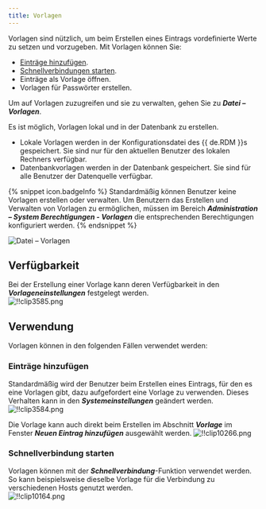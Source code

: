 ```yaml
---
title: Vorlagen
---
```

Vorlagen sind nützlich, um beim Erstellen eines Eintrags vordefinierte Werte zu setzen und vorzugeben. Mit Vorlagen können Sie:  

* [Einträge hinzufügen](#einträge-hinzufügen).
* [Schnellverbindungen starten](#schnellverbindung-starten). 
* Einträge als Vorlage öffnen.
* Vorlagen für Passwörter erstellen.

Um auf Vorlagen zuzugreifen und sie zu verwalten, gehen Sie zu ***Datei – Vorlagen***.  

Es ist möglich, Vorlagen lokal und in der Datenbank zu erstellen.

* Lokale Vorlagen werden in der Konfigurationsdatei des {{ de.RDM }}s gespeichert. Sie sind nur für den aktuellen Benutzer des lokalen Rechners verfügbar. 
* Datenbankvorlagen werden in der Datenbank gespeichert. Sie sind für alle Benutzer der Datenquelle verfügbar. 

{% snippet icon.badgeInfo %} 
Standardmäßig können Benutzer keine Vorlagen erstellen oder verwalten. Um Benutzern das Erstellen und Verwalten von Vorlagen zu ermöglichen, müssen im Bereich ***Administration – System Berechtigungen - Vorlagen*** die entsprechenden Berechtigungen konfiguriert werden. 
{% endsnippet %}
 
![Datei – Vorlagen](https://webdevolutions.azureedge.net/docs/de/rdm/windows/clip10235.png) 

## Verfügbarkeit 

Bei der Erstellung einer Vorlage kann deren Verfügbarkeit in den ***Vorlageneinstellungen*** festgelegt werden.  
![!!clip3585.png](https://webdevolutions.azureedge.net/docs/de/rdm/windows/clip3585.png) 

## Verwendung 

Vorlagen können in den folgenden Fällen verwendet werden: 

### Einträge hinzufügen

Standardmäßig wird der Benutzer beim Erstellen eines Eintrags, für den es eine Vorlagen gibt, dazu aufgefordert eine Vorlage zu verwenden. Dieses Verhalten kann in den ***Systemeinstellungen*** geändert werden.  
![!!clip3584.png](https://webdevolutions.azureedge.net/docs/de/rdm/windows/clip3584.png) 

Die Vorlage kann auch direkt beim Erstellen im Abschnitt ***Vorlage*** im Fenster ***Neuen Eintrag hinzufügen*** ausgewählt werden.
![!!clip10266.png](https://webdevolutions.azureedge.net/docs/de/rdm/windows/clip10266.png) 

### Schnellverbindung starten 

Vorlagen können mit der ***Schnellverbindung***-Funktion verwendet werden. So kann beispielsweise dieselbe Vorlage für die Verbindung zu verschiedenen Hosts genutzt werden.  
![!!clip10164.png](https://webdevolutions.azureedge.net/docs/de/rdm/windows/clip10164.png) 


